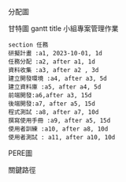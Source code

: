 分配圖

甘特圖
gantt
    title 小組專案管理作業

    section 任務
    研擬計畫 :a1, 2023-10-01, 1d
    任務分配 :a2, after a1, 1d
    資料收集 :a3, after a2 , 3d
    建立開發環境 :a4, after a3, 5d
    建立資料庫 :a5, after a4, 5d
    前端開發:a6,after a3, 15d
    後端開發:a7, after a5, 15d
    程式測試 :a8, after a7, 10d
    撰寫使用手冊 :a9, after a5, 15d
    使用者訓練 :a10, after a8, 10d
    使用者測試 : a11, after a10, 10d


PERE圖

關鍵路徑
